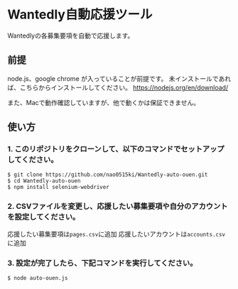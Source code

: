 # Wantedly自動応援ツール
Wantedlyの各募集要項を自動で応援します。

## 前提

node.js、google chrome が入っていることが前提です。
未インストールであれば、こちらからインストールしてください。
https://nodejs.org/en/download/

また、Macで動作確認していますが、他で動くかは保証できません。

## 使い方

### 1. このリポジトリをクローンして、以下のコマンドでセットアップしてください。

```
$ git clone https://github.com/nao0515ki/Wantedly-auto-ouen.git
$ cd Wantedly-auto-ouen
$ npm install selenium-webdriver
```

### 2. CSVファイルを変更し、応援したい募集要項や自分のアカウントを設定してください。

応援したい募集要項は`pages.csv`に追加
応援したいアカウントは`accounts.csv`に追加

### 3. 設定が完了したら、下記コマンドを実行してください。

```
$ node auto-ouen.js
```

